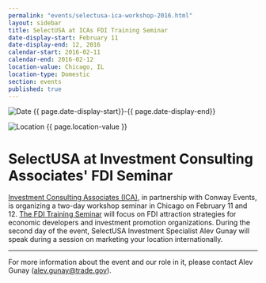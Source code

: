 ```yaml
---
permalink: "events/selectusa-ica-workshop-2016.html"
layout: sidebar
title: SelectUSA at ICAs FDI Training Seminar
date-display-start: February 11
date-display-end: 12, 2016
calendar-start: 2016-02-11
calendar-end: 2016-02-12
location-value: Chicago, IL
location-type: Domestic
section: events
published: true
---
```


![Date](https://google.github.io/material-design-icons/action/svg/design/ic_event_24px.svg "Date") {{ page.date-display-start}}-{{ page.date-display-end}}

![Location](http://google.github.io/material-design-icons/social/svg/design/ic_location_city_24px.svg "Location") {{ page.location-value }}

# SelectUSA at Investment Consulting Associates' FDI Seminar

[Investment Consulting Associates (ICA)](http://www.ic-associates.com/), in partnership with Conway Events, is organizing a two-day workshop seminar in Chicago on February 11 and 12. [The FDI Training Seminar](http://www.ic-associates.com/images/stories/Chicago%20Programme%20091215.pdf) will focus on FDI attraction strategies for economic developers and investment promotion organizations. During the second day of the event, SelectUSA Investment Specialist Alev Gunay will speak during a session on marketing your location internationally.

---

For more information about the event and our role in it, please contact Alev Gunay ([alev.gunay@trade.gov](mailto:alev.gunay@trade.gov?Subject=ICA%20FDI%20Training%20Seminar%20Info)).
